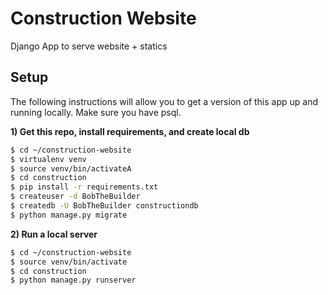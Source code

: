 # Construction Website
Django App to serve website + statics

## Setup

The following instructions will allow you to get a version of this app up and running locally. Make sure you have psql.

**1) Get this repo, install requirements, and create local db**

~~~bash
$ cd ~/construction-website
$ virtualenv venv
$ source venv/bin/activateA
$ cd construction
$ pip install -r requirements.txt
$ createuser -d BobTheBuilder
$ createdb -U BobTheBuilder constructiondb
$ python manage.py migrate
~~~

**2) Run a local server**

~~~bash
$ cd ~/construction-website
$ source venv/bin/activate
$ cd construction
$ python manage.py runserver
~~~
